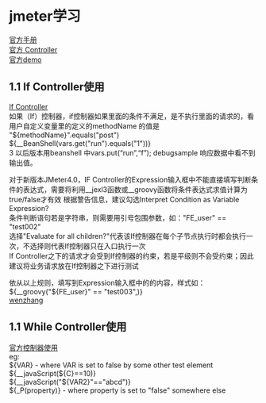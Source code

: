 # jmeter学习
[官方手册](http://jmeter.apache.org/usermanual/index.html)  
[官方 Controller](http://jmeter.apache.org/usermanual/component_reference.html#)  
[官方demo](https://jmeter.apache.org/demos/)    
## 1.1 If Controller使用  
[If Controller](https://www.jianshu.com/p/1e7a60ae49d1)  
如果（If）控制器，if控制器如果里面的条件不满足，是不执行里面的请求的，看用户自定义变量里的定义的methodName 的值是   
"${methodName}".equals("post")  ${__BeanShell(vars.get("run").equals("1"))}  
3 以后版本用beanshell 中vars.put(“run”,“f”); debugsample 响应数据中看不到输出值。  

对于新版本JMeter4.0，IF Controller的Expression输入框中不能直接填写判断条件的表达式，需要将利用__jexl3函数或__groovy函数将条件表达式求值计算为true/false才有效
根据警告信息，建议勾选Interpret Condition as Variable Expression?  
条件判断语句若是字符串，则需要用引号包围参数，如："FE_user" == "test002"  
选择"Evaluate for all children?"代表该If控制器在每个子节点执行时都会执行一次，不选择则代表If控制器只在入口执行一次  
If Controller之下的请求才会受到If控制器的约束，若是平级则不会受约束；因此建议将业务请求放在If控制器之下进行测试  
  
依从以上规则，填写到Expression输入框中的的内容，样式如：${__groovy("${FE_user}" == "test003",)}  
[wenzhang](https://blog.csdn.net/wx19900503/article/details/79206382)  
## 1.1 While Controller使用   
[官方控制器使用](http://jmeter.apache.org/usermanual/component_reference.html#)  
eg:  
${VAR} - where VAR is set to false by some other test element    
${__javaScript(${C}==10)}  
${__javaScript("${VAR2}"=="abcd")}  
${_P(property)} - where property is set to "false" somewhere else  
